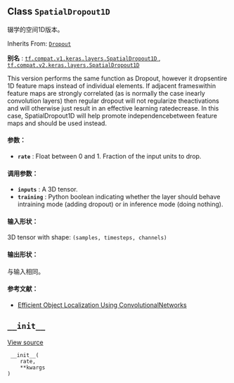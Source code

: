 

## Class  `SpatialDropout1D` 
辍学的空间1D版本。

Inherits From: [ `Dropout` ](https://tensorflow.google.cn/api_docs/python/tf/keras/layers/Dropout)

**别名** : [ `tf.compat.v1.keras.layers.SpatialDropout1D` ](/api_docs/python/tf/keras/layers/SpatialDropout1D), [ `tf.compat.v2.keras.layers.SpatialDropout1D` ](/api_docs/python/tf/keras/layers/SpatialDropout1D)

This version performs the same function as Dropout, however it dropsentire 1D feature maps instead of individual elements. If adjacent frameswithin feature maps are strongly correlated (as is normally the case inearly convolution layers) then regular dropout will not regularize theactivations and will otherwise just result in an effective learning ratedecrease. In this case, SpatialDropout1D will help promote independencebetween feature maps and should be used instead.

#### 参数：
- **`rate`** : Float between 0 and 1. Fraction of the input units to drop.


#### 调用参数：
- **`inputs`** : A 3D tensor.
- **`training`** : Python boolean indicating whether the layer should behave intraining mode (adding dropout) or in inference mode (doing nothing).


#### 输入形状：
3D tensor with shape: `(samples, timesteps, channels)` 

#### 输出形状：
与输入相同。

#### 参考文献：
- [Efficient Object Localization Using ConvolutionalNetworks](https://arxiv.org/abs/1411.4280)


##  `__init__` 
[View source](https://github.com/tensorflow/tensorflow/blob/r2.0/tensorflow/python/keras/layers/core.py#L214-L216)

```
 __init__(
    rate,
    **kwargs
)
 
```

